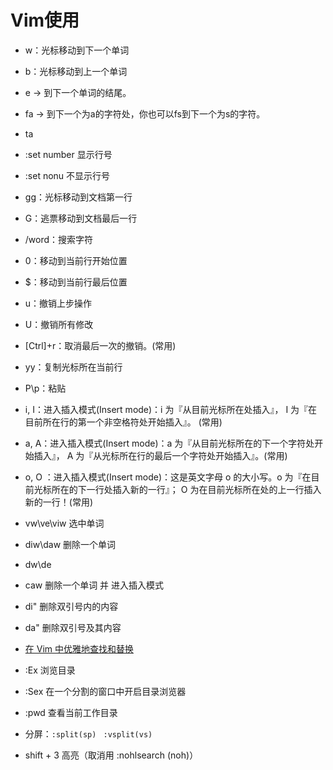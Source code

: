 # Vim使用
* w：光标移动到下一个单词
* b：光标移动到上一个单词
* e → 到下一个单词的结尾。
* fa → 到下一个为a的字符处，你也可以fs到下一个为s的字符。
* ta
* :set number 显示行号
* :set nonu 不显示行号
* gg：光标移动到文档第一行
* G：逃票移动到文档最后一行
* /word：搜索字符
* 0：移动到当前行开始位置
* $：移动到当前行最后位置
* u：撤销上步操作
* U：撤销所有修改
* [Ctrl]+r：取消最后一次的撤销。(常用)
* yy：复制光标所在当前行
* P\p：粘贴
* i, I：进入插入模式(Insert mode)：i 为『从目前光标所在处插入』， I 为『在目前所在行的第一个非空格符处开始插入』。 (常用)
* a, A：进入插入模式(Insert mode)：a 为『从目前光标所在的下一个字符处开始插入』， A 为『从光标所在行的最后一个字符处开始插入』。(常用)
* o, O	：进入插入模式(Insert mode)：这是英文字母 o 的大小写。o 为『在目前光标所在的下一行处插入新的一行』； O 为在目前光标所在处的上一行插入新的一行！(常用)

* vw\ve\viw 选中单词
* diw\daw 删除一个单词
* dw\de
* caw 删除一个单词 并 进入插入模式
* di" 删除双引号内的内容
* da" 删除双引号及其内容
* [在 Vim 中优雅地查找和替换](http://harttle.com/2016/08/08/vim-search-in-file.html)

* :Ex 浏览目录
* :Sex 在一个分割的窗口中开启目录浏览器
* :pwd 查看当前工作目录

* 分屏：`:split(sp)` ` :vsplit(vs)`

* shift + 3 高亮（取消用 :nohlsearch (noh)）



